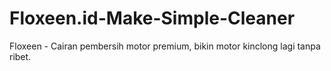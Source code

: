 # Floxeen.id-Make-Simple-Cleaner
Floxeen - Cairan pembersih motor premium, bikin motor kinclong lagi tanpa ribet.
